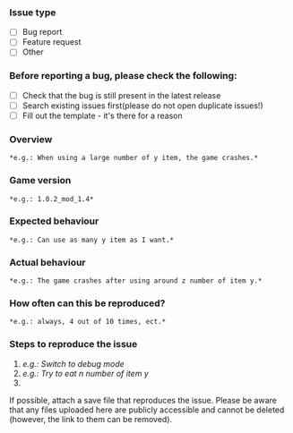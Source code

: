 ### Issue type
- [ ] Bug report
- [ ] Feature request
- [ ] Other

### Before reporting a bug, please check the following:
- [ ] Check that the bug is still present in the latest release
- [ ] Search existing issues first(please do not open duplicate issues!)
- [ ] Fill out the template - it's there for a reason

### Overview
	*e.g.: When using a large number of y item, the game crashes.*
	
### Game version
	*e.g.: 1.0.2_mod_1.4*
	
### Expected behaviour
	*e.g.: Can use as many y item as I want.*
	
### Actual behaviour
	*e.g.: The game crashes after using around z number of item y.*

### How often can this be reproduced?
	*e.g.: always, 4 out of 10 times, ect.*

### Steps to reproduce the issue

1. *e.g.: Switch to debug mode*
2. *e.g.: Try to eat n number of item y*
3.

If possible, attach a save file that reproduces the issue.
Please be aware that any files uploaded here are publicly accessible and cannot be deleted (however, the link to them can be removed).
